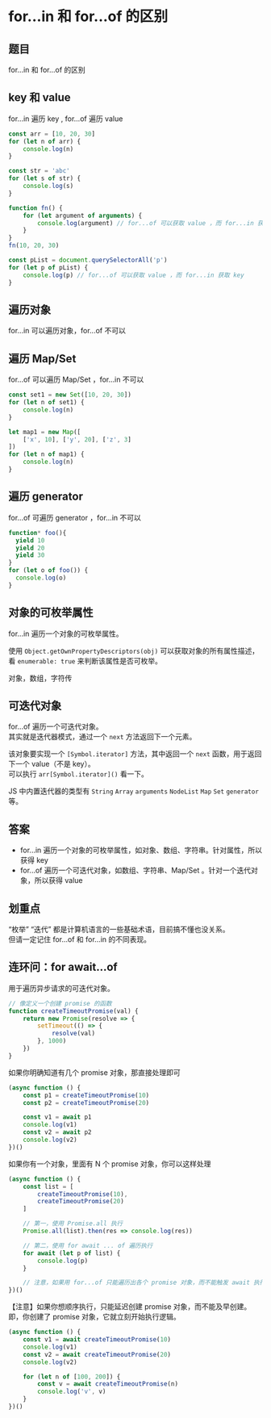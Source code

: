 # for...in 和 for...of 的区别

## 题目

for...in 和 for...of 的区别

## key 和 value

for...in 遍历 key , for...of 遍历 value

```js
const arr = [10, 20, 30]
for (let n of arr) {
    console.log(n)
}

const str = 'abc'
for (let s of str) {
    console.log(s)
}
```

```js
function fn() {
    for (let argument of arguments) {
        console.log(argument) // for...of 可以获取 value ，而 for...in 获取 key
    }
}
fn(10, 20, 30)

const pList = document.querySelectorAll('p')
for (let p of pList) {
    console.log(p) // for...of 可以获取 value ，而 for...in 获取 key
}
```

## 遍历对象

for...in 可以遍历对象，for...of 不可以

## 遍历 Map/Set

for...of 可以遍历 Map/Set ，for...in 不可以

```js
const set1 = new Set([10, 20, 30])
for (let n of set1) {
    console.log(n)
}

let map1 = new Map([
    ['x', 10], ['y', 20], ['z', 3]
])
for (let n of map1) {
    console.log(n)
}
```

## 遍历 generator

for...of 可遍历 generator ，for...in 不可以

```js
function* foo(){
  yield 10
  yield 20
  yield 30
}
for (let o of foo()) {
  console.log(o)
}
```

## 对象的可枚举属性

for...in 遍历一个对象的可枚举属性。

使用 `Object.getOwnPropertyDescriptors(obj)` 可以获取对象的所有属性描述，看 `enumerable: true` 来判断该属性是否可枚举。

对象，数组，字符传

## 可迭代对象

for...of 遍历一个可迭代对象。<br>
其实就是迭代器模式，通过一个 `next` 方法返回下一个元素。

该对象要实现一个 `[Symbol.iterator]` 方法，其中返回一个 `next` 函数，用于返回下一个 value（不是 key）。<br>
可以执行 `arr[Symbol.iterator]()` 看一下。

JS 中内置迭代器的类型有 `String` `Array` `arguments` `NodeList` `Map` `Set` `generator` 等。

## 答案

- for...in 遍历一个对象的可枚举属性，如对象、数组、字符串。针对属性，所以获得 key
- for...of 遍历一个可迭代对象，如数组、字符串、Map/Set 。针对一个迭代对象，所以获得 value

## 划重点

“枚举” “迭代” 都是计算机语言的一些基础术语，目前搞不懂也没关系。<br>
但请一定记住 for...of 和 for...in 的不同表现。

## 连环问：for await...of

用于遍历异步请求的可迭代对象。

```js
// 像定义一个创建 promise 的函数
function createTimeoutPromise(val) {
    return new Promise(resolve => {
        setTimeout(() => {
            resolve(val)
        }, 1000)
    })
}
```

如果你明确知道有几个 promise 对象，那直接处理即可

```js
(async function () {
    const p1 = createTimeoutPromise(10)
    const p2 = createTimeoutPromise(20)

    const v1 = await p1
    console.log(v1)
    const v2 = await p2
    console.log(v2)
})()
```

如果你有一个对象，里面有 N 个 promise 对象，你可以这样处理

```js
(async function () {
    const list = [
        createTimeoutPromise(10),
        createTimeoutPromise(20)
    ]

    // 第一，使用 Promise.all 执行
    Promise.all(list).then(res => console.log(res))

    // 第二，使用 for await ... of 遍历执行
    for await (let p of list) {
        console.log(p)
    }

    // 注意，如果用 for...of 只能遍历出各个 promise 对象，而不能触发 await 执行
})()
```

【注意】如果你想顺序执行，只能延迟创建 promise 对象，而不能及早创建。<br>
即，你创建了 promise 对象，它就立刻开始执行逻辑。

```js
(async function () {
    const v1 = await createTimeoutPromise(10)
    console.log(v1)
    const v2 = await createTimeoutPromise(20)
    console.log(v2)

    for (let n of [100, 200]) {
        const v = await createTimeoutPromise(n)
        console.log('v', v)
    }
})()
```

